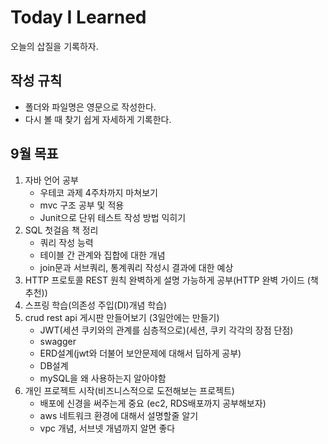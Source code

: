 # Today I Learned
오늘의 삽질을 기록하자.

## 작성 규칙
  - 폴더와 파일명은 영문으로 작성한다.
  - 다시 볼 때 찾기 쉽게 자세하게 기록한다.

## 9월 목표
  1. 자바 언어 공부
     - 우테코 과제 4주차까지 마쳐보기
     - mvc 구조 공부 및 적용
     - Junit으로 단위 테스트 작성 방법 익히기
  2. SQL 첫걸음 책 정리
     - 쿼리 작성 능력
     - 테이블 간 관계와 집합에 대한 개념
     - join문과 서브쿼리, 통계쿼리 작성시 결과에 대한 예상
  3. HTTP 프로토콜 REST 원칙 완벽하게 설명 가능하게 공부(HTTP 완벽 가이드 (책 추천))
  4. 스프링 학습(의존성 주입(DI)개념 학습)
  5. crud rest api 게시판 만들어보기 (3일안에는 만들기)
     - JWT(세션 쿠키와의 관계를 심층적으로)(세션, 쿠키 각각의 장점 단점)
     - swagger
     - ERD설계(jwt와 더불어 보안문제에 대해서 딥하게 공부)
     - DB설계
     - mySQL을 왜 사용하는지 알아야함 
  6. 개인 프로젝트 시작(비즈니스적으로 도전해보는 프로젝트)
     - 배포에 신경을 써주는게 중요 (ec2, RDS배포까지 공부해보자)
     - aws 네트워크 환경에 대해서 설명할줄 알기
     - vpc 개념, 서브넷 개념까지 알면 좋다